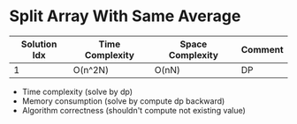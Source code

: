 # Split Array With Same Average

| Solution Idx | Time Complexity | Space Complexity | Comment |
| ------------ | --------------- | ---------------- | ------- |
| 1            | O(n^2N)         | O(nN)            | DP      |

- Time complexity (solve by dp)
- Memory consumption (solve by compute dp backward)
- Algorithm correctness (shouldn't compute not existing value)

